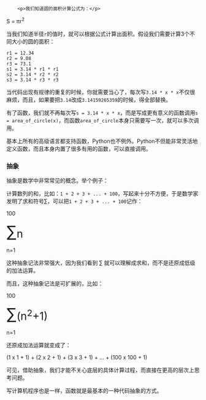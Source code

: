 ﻿
        <p>我们知道圆的面积计算公式为：</p>
<p>S = πr<sup>2</sup></p>
<p>当我们知道半径<code>r</code>的值时，就可以根据公式计算出面积。假设我们需要计算3个不同大小的圆的面积：</p>
<pre><code>r1 = 12.34
r2 = 9.08
r3 = 73.1
s1 = 3.14 * r1 * r1
s2 = 3.14 * r2 * r2
s3 = 3.14 * r3 * r3
</code></pre><p>当代码出现有规律的重复的时候，你就需要当心了，每次写<code>3.14 * x * x</code>不仅很麻烦，而且，如果要把<code>3.14</code>改成<code>3.14159265359</code>的时候，得全部替换。</p>
<p>有了函数，我们就不再每次写<code>s = 3.14 * x * x</code>，而是写成更有意义的函数调用<code>s = area_of_circle(x)</code>，而函数<code>area_of_circle</code>本身只需要写一次，就可以多次调用。</p>
<p>基本上所有的高级语言都支持函数，Python也不例外。Python不但能非常灵活地定义函数，而且本身内置了很多有用的函数，可以直接调用。</p>
<h3 id="-">抽象</h3>
<p>抽象是数学中非常常见的概念。举个例子：</p>
<p>计算数列的和，比如：<code>1 + 2 + 3 + ... + 100</code>，写起来十分不方便，于是数学家发明了求和符号∑，可以把<code>1 + 2 + 3 + ... + 100</code>记作：</p>
<p>100</p>
<p><span style="font-size:3em">∑</span><span style="font-size:2em">n</span></p>
<p>n=1</p>
<p>这种抽象记法非常强大，因为我们看到 ∑ 就可以理解成求和，而不是还原成低级的加法运算。</p>
<p>而且，这种抽象记法是可扩展的，比如：</p>
<p>100</p>
<p><span style="font-size:3em">∑</span><span style="font-size:2em">(n<sup>2</sup>+1)</span></p>
<p>n=1</p>
<p>还原成加法运算就变成了：</p>
<p>(1 x 1 + 1) + (2 x 2 + 1) + (3 x 3 + 1) + ... + (100 x 100 + 1)</p>
<p>可见，借助抽象，我们才能不关心底层的具体计算过程，而直接在更高的层次上思考问题。</p>
<p>写计算机程序也是一样，函数就是最基本的一种代码抽象的方式。</p>

    